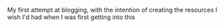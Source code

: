 My first attempt at blogging, with the intention of creating the resources I wish I'd had when I was first getting into this
